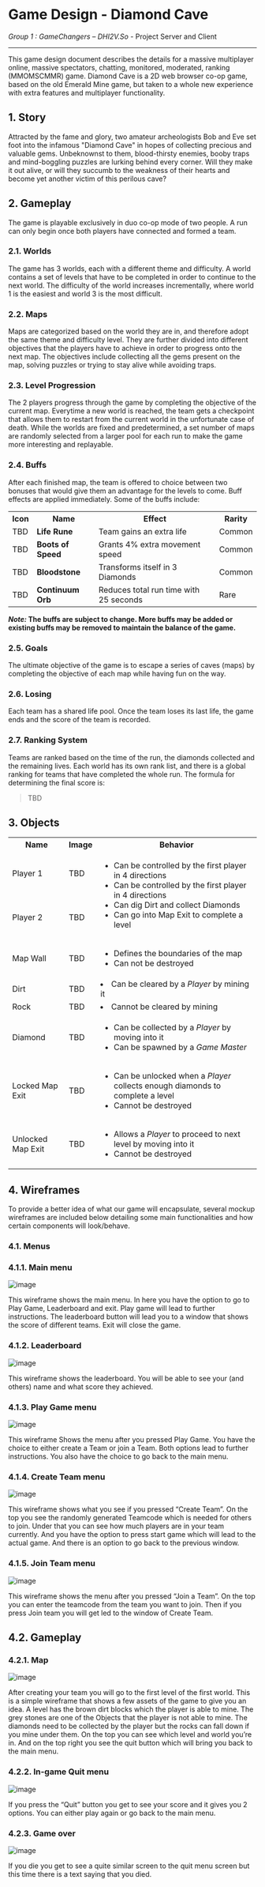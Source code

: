 # Game Design - Diamond Cave

_Group 1 : GameChangers – DHI2V.So_ - Project Server and Client

---

This game design document describes the details for a massive multiplayer online, massive spectators, chatting, monitored, moderated, ranking (MMOMSCMMR) game. Diamond Cave is a 2D web browser co-op game, based on the old Emerald Mine game, but taken to a whole new experience with extra features and multiplayer functionality.

## 1. Story

Attracted by the fame and glory, two amateur archeologists Bob and Eve set foot into the infamous "Diamond Cave" in hopes of collecting precious and valuable gems. Unbeknownst to them, blood-thirsty enemies, booby traps and mind-boggling puzzles are lurking behind every corner. Will they make it out alive, or will they succumb to the weakness of their hearts and become yet another victim of this perilous cave?

## 2. Gameplay

The game is playable exclusively in duo co-op mode of two people. A run can only begin once both players have connected and formed a team.

### 2.1. Worlds

The game has 3 worlds, each with a different theme and difficulty. A world contains a set of levels that have to be completed in order to continue to the next world. The difficulty of the world increases incrementally, where world 1 is the easiest and world 3 is the most difficult.

### 2.2. Maps

Maps are categorized based on the world they are in, and therefore adopt the same theme and difficulty level. They are further divided into different objectives that the players have to achieve in order to progress onto the next map. The objectives include collecting all the gems present on the map, solving puzzles or trying to stay alive while avoiding traps.

### 2.3. Level Progression

The 2 players progress through the game by completing the objective of the current map. Everytime a new world is reached, the team gets a checkpoint that allows them to restart from the current world in the unfortunate case of death.
While the worlds are fixed and predetermined, a set number of maps are randomly selected from a larger pool for each run to make the game more interesting and replayable.

### 2.4. Buffs

After each finished map, the team is offered to choice between two bonuses that would give them an advantage for the levels to come. Buff effects are applied immediately. Some of the buffs include:

<table>
    <tr>
        <th>Icon</th>
        <th>Name</th>
        <th>Effect</th>
        <th>Rarity</th>
    </tr>
    <tr>
        <td>TBD</td>
        <td><b>Life Rune</b></td>
        <td>Team gains an extra life</td>
        <td>Common</td>
    </tr>
    <tr>
        <td>TBD</td>
        <td><b>Boots of Speed</b></td>
        <td>Grants 4% extra movement speed</td>
        <td>Common</td>
    </tr>
    <tr>
        <td>TBD</td>
        <td><b>Bloodstone</b></td>
        <td>Transforms itself in 3 Diamonds</td>
        <td>Common</td>
    </tr>
    <tr>
        <td>TBD</td>
        <td><b>Continuum Orb<b></td>
        <td>Reduces total run time with 25 seconds</td>
        <td>Rare</td>
    </tr>
</table>

___Note:_ The buffs are subject to change. More buffs may be added or existing buffs may be removed to maintain the balance of the game.__

### 2.5. Goals

The ultimate objective of the game is to escape a series of caves (maps) by completing the objective of each map while having fun on the way.

### 2.6. Losing

Each team has a shared life pool. Once the team loses its last life, the game ends and the score of the team is recorded.

### 2.7. Ranking System

Teams are ranked based on the time of the run, the diamonds collected and the remaining lives. Each world has its own rank list, and there is a global ranking for teams that have completed the whole run. The formula for determining the final score is:
> TBD

## 3. Objects

<table>
    <tr>
        <th>Name</th>
        <th>Image</th>
        <th>Behavior</th>
    </tr>
    <tr>
        <td>Player 1</td>
        <td>TBD</td>
        <td rowspan="2">
            <ul>
                <li>Can be controlled by the first player in 4 directions</li>
                <li>Can be controlled by the first player in 4 directions</li>
                <li>Can dig Dirt and collect Diamonds</li>
                <li>Can go into Map Exit to complete a level</li>
            </ul>
        </td>
    </tr>
    <tr>
        <td>Player 2</td>
        <td>TBD</td>
    </tr>
    <tr>
        <td>Map Wall</td>
        <td>TBD</td>
        <td>
            <ul>
                <li>Defines the boundaries of the map</li>
                <li>Can not be destroyed</li>
            </ul>
        </td>
    </tr>
    <tr>
        <td>Dirt</td>
        <td>TBD</td>
        <td>
            <li>Can be cleared by a <i>Player</i> by mining it</li>
        </td>
    </tr>
    <tr>
        <td>Rock</td>
        <td>TBD</td>
        <td>
            <li>Cannot be cleared by mining</li>
        </td>
    </tr>
    <tr>
        <td>Diamond</td>
        <td>TBD</td>
        <td>
            <ul>
                <li>Can be collected by a <i>Player</i> by moving into it</li>
                <li>Can be spawned by a <i>Game Master</i></li>
            </ul>
        </td>
    </tr>
    <tr>
        <td>Locked Map Exit</td>
        <td>TBD</td>
        <td>
            <ul>
                <li>Can be unlocked when a <i>Player</i> collects enough diamonds to complete a level</li>
                <li>Cannot be destroyed</li>
            </ul>
        </td>
    </tr>
    <tr>
        <td>Unlocked Map Exit</td>
        <td>TBD</td>
        <td>
            <ul>
                <li>Allows a <i>Player</i> to proceed to next level by moving into it</li>
                <li>Cannot be destroyed</li>
            </ul>
        </td>
    </tr>
</table>

## 4. Wireframes

To provide a better idea of what our game will encapsulate, several mockup wireframes are included below detailing some main functionalities and how certain components will look/behave.

### 4.1. Menus

### 4.1.1. Main menu

![image](wireframes/game-design/main-menu.png)

This wireframe shows the main menu. In here you have the option to go to Play Game, Leaderboard and exit. Play game will lead to further instructions. The leaderboard button will lead you to a window that shows the score of different teams. Exit will close the game.

### 4.1.2. Leaderboard

![image](wireframes/game-design/leaderboard.png)

This wireframe shows the leaderboard. You will be able to see your (and others) name and what score they achieved.

### 4.1.3. Play Game menu

![image](wireframes/game-design/play-game-menu.png)

This wireframe Shows the menu after you pressed Play Game. You have the choice to either create a Team or join a Team. Both options lead to further instructions. You also have the choice to go back to the main menu.

### 4.1.4. Create Team menu

![image](wireframes/game-design/create-team-menu.png)

This wireframe shows what you see if you pressed “Create Team”. On the top you see the randomly generated Teamcode which is needed for others to join. Under that you can see how much players are in your team currently. And you have the option to press start game which will lead to the actual game. And there is an option to go back to the previous window.

### 4.1.5. Join Team menu

![image](wireframes/game-design/join-team-menu.png)

This wireframe shows the menu after you pressed “Join a Team”. On the top you can enter the teamcode from the team you want to join. Then if you press Join team you will get led to the window of Create Team.

## 4.2. Gameplay

### 4.2.1. Map

![image](wireframes/game-design/map-1.png)

After creating your team you will go to the first level of the first world. This is a simple wireframe that shows a few assets of the game to give you an idea. A level has the brown dirt blocks which the player is able to mine. The grey stones are one of the Objects that the player is not able to mine. The diamonds need to be collected by the player but the rocks can fall down if you mine under them. On the top you can see which level and world you’re in. And on the top right you see the quit button which will bring you back to the main menu.

### 4.2.2. In-game Quit menu

![image](wireframes/game-design/quit-menu.png)

If you press the “Quit” button you get to see your score and it gives you 2 options. You can either play again or go back to the main menu.

### 4.2.3. Game over

![image](wireframes/game-design/death-screen.png)

If you die you get to see a quite similar screen to the quit menu screen but this time there is a text saying that you died.
